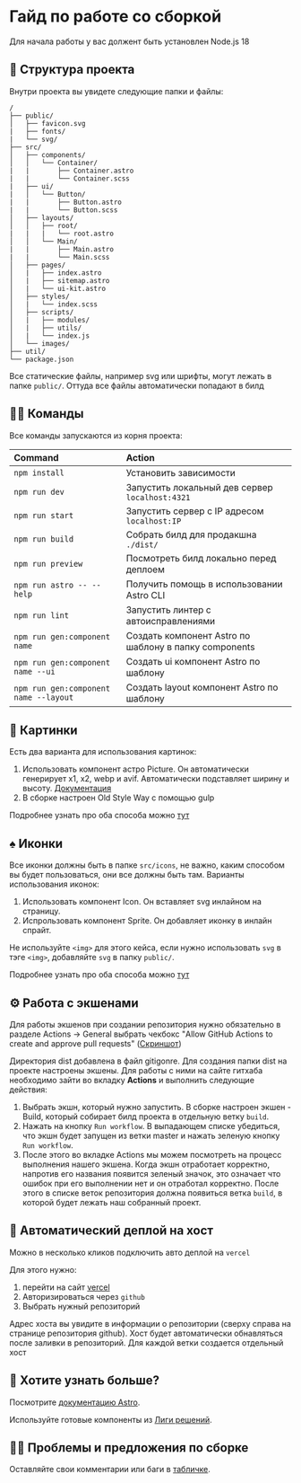# Гайд по работе со сборкой

Для начала работы у вас должент быть установлен Node.js 18

## 🚀 Структура проекта

Внутри проекта вы увидете следующие папки и файлы:

```text
/
├── public/
│   ├── favicon.svg
|   ├── fonts/
|   └── svg/
├── src/
│   ├── components/
│   │   └── Container/
|   |       ├── Container.astro
|   |       └── Container.scss
|   ├── ui/
|   │   └── Button/
|   |       ├── Button.astro
|   |       └── Button.scss
│   ├── layouts/
│   │   ├── root/
|   |   |   └── root.astro
│   │   └── Main/
|   |       ├── Main.astro
|   |       └── Main.scss
│   ├── pages/
│   |   ├── index.astro
│   |   ├── sitemap.astro
│   |   └── ui-kit.astro
│   ├── styles/
│   |   └── index.scss
│   ├── scripts/
│   |   ├── modules/
│   |   ├── utils/
│   |   └── index.js
│   └── images/
├── util/
└── package.json
```

Все статические файлы, например svg или шрифты, могут лежать в папке `public/`. Оттуда все файлы автоматически попадают в билд


## 🐱‍💻 Команды

Все команды запускаются из корня проекта:

| Command                               | Action                                                |
| :-------------------------------------| :-----------------------------------------------------|
| `npm install`                         | Установить зависимости                                |
| `npm run dev`                         | Запустить локальный дев сервер `localhost:4321`       |
| `npm run start`                       | Запустить сервер c IP адресом  `localhost:IP`         |
| `npm run build`                       | Собрать билд для продакшна `./dist/`                  |
| `npm run preview`                     | Посмотреть билд локально перед деплоем                |
| `npm run astro -- --help`             | Получить помощь в использовании Astro CLI             |
| `npm run lint`                        | Запустить линтер с автоисправлениями                  |
| `npm run gen:component name`          | Создать компонент Astro по шаблону в папку components |
| `npm run gen:component name --ui`     | Создать ui компонент Astro по шаблону                 |
| `npm run gen:component name --layout` | Создать layout компонент Astro по шаблону             |


## 🎴 Картинки

Есть два варианта для использования картинок:
1. Использовать компонент астро Picture. Он автоматически генерирует х1, х2, webp и avif. Автоматически подставляет ширину и высоту. [Документация](https://docs.astro.build/en/guides/images/)
2. В сборке настроен Old Style Way с помощью gulp

Подробнее узнать про оба способа можно [тут](https://www.notion.so/htmlacademy/Astro-50fe7c016ce243579dd95d8c9b074b39?pvs=4#9806ce3fbbc745d2aca85bb60904fecc)

## ♠️ Иконки

Все иконки должны быть в папке `src/icons`, не важно, каким способом вы будет пользоваться, они все должны быть там.
Варианты использования иконок:
1. Использовать компонент Icon. Он вставляет svg инлайном на страницу.
2. Испрользовать компонент Sprite. Он добавляет иконку в инлайн спрайт.

Не используйте `<img>` для этого кейса, если нужно использовать `svg` в тэге `<img>`, добавляйте `svg` в папку `public/`.

Подробнее узнать про оба способа можно [тут](https://www.npmjs.com/package/astro-icon)

## ⚙ Работа с экшенами
Для работы экшенов при создании репозитория нужно обязательно в разделе Actions -> General выбрать чекбокс "Allow GitHub Actions to create and approve pull requests" ([Скриншот](https://cln.sh/v99g2JdV))

Директория dist добавлена в файл gitigonre. Для создания папки dist на проекте настроены экшены.
Для работы с ними на сайте гитхаба необходимо зайти во вкладку **********************************Actions********************************** и выполнить следующие действия:
1. Выбрать экшн, который нужно запустить. В сборке настроен экшен - Build, который собирает билд проекта в отдельную ветку `build`.
2. Нажать на кнопку `Run workflow`. В выпадающем списке убедиться, что экшн будет запущен из ветки master и нажать зеленую кнопку `Run workflow`.
3. После этого во вкладке Actions мы можем посмотреть на процесс выполнения нашего экшена. Когда экшн отработает корректно, напротив его названия появится зеленый значок, это означает что ошибок при его выполнении нет и он отработал корректно. После этого в списке веток репозитория должна появиться ветка `build`, в которой будет лежать наш собранный проект.

## 🤖 Автоматический деплой на хост
Можно в несколько кликов подключить авто деплой на `vercel`

Для этого нужно:
1. перейти на сайт [vercel](https://vercel.com/dashboard)
2. Авторизироваться через `github`
3. Выбрать нужный репозиторий

Адрес хоста вы увидите в информации о репозитории (сверху справа на странице репозитория github).
Хост будет автоматически обнавляться после заливки в репозиторий. Для каждой ветки создается отдельный хост

## 👀 Хотите узнать больше?

Посмотрите [документацию Astro](https://docs.astro.build).

Используйте готовые компоненты из [Лиги решений](http://htmlonelove.top/liga-reshare/).

## 🐱‍🐉 Проблемы и предложения по сборке
Оставляйте свои комментарии или баги в [табличке](https://www.notion.so/htmlacademy/6e531e7c51d44570853b613d9d15c7d6).
